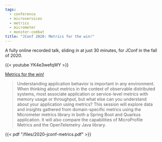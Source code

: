 ```yaml
---
tags:
  - conference
  - microservices
  - metrics
  - micrometer
  - monster-combat
title: "JConf 2020: Metrics for the win!"
---
```


A fully online recorded talk, sliding in at just 30 minutes, for JConf in the fall of 2020.

{{< youtube YK4e3wefqWY >}}

<!--more-->

[Metrics for the win!](https://jconf.dev/session?id=5666)

> Understanding application behavior is important in any environment. When thinking about metrics in the context of observable distributed systems, most associate application or service-level metrics with memory usage or throughput, but what else can you understand about your application using metrics? This session will explore data and insights gathered from domain-specific metrics using the Micrometer metrics library in both a Spring Boot and Quarkus application. It will also compare the capabilities of MicroProfile Metrics and the OpenTelemetry Java library.

{{< pdf "/files/2020-jconf-metrics.pdf" >}}